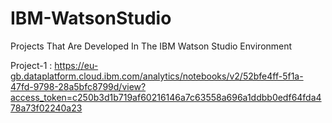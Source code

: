 # IBM-WatsonStudio
Projects That Are Developed In The IBM Watson Studio Environment 

Project-1 : https://eu-gb.dataplatform.cloud.ibm.com/analytics/notebooks/v2/52bfe4ff-5f1a-47fd-9798-28a5bfc8799d/view?access_token=c250b3d1b719af60216146a7c63558a696a1ddbb0edf64fda478a73f02240a23
